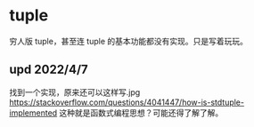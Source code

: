 # tuple
穷人版 tuple，甚至连 tuple 的基本功能都没有实现。只是写着玩玩。

## upd 2022/4/7
找到一个实现，原来还可以这样写.jpg
https://stackoverflow.com/questions/4041447/how-is-stdtuple-implemented
这种就是函数式编程思想？可能还得了解了解。